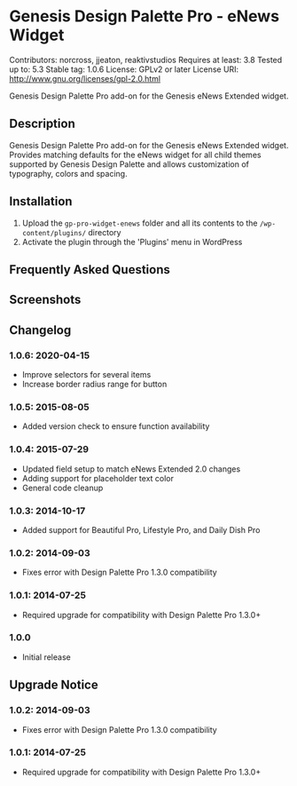 # Genesis Design Palette Pro - eNews Widget
Contributors: norcross, jjeaton, reaktivstudios
Requires at least: 3.8
Tested up to: 5.3
Stable tag: 1.0.6
License: GPLv2 or later
License URI: http://www.gnu.org/licenses/gpl-2.0.html

Genesis Design Palette Pro add-on for the Genesis eNews Extended widget.

## Description

Genesis Design Palette Pro add-on for the Genesis eNews Extended widget. Provides matching defaults for the eNews widget for all child themes supported by Genesis Design Palette and allows customization of typography, colors and spacing.

## Installation
1. Upload the `gp-pro-widget-enews` folder and all its contents to the `/wp-content/plugins/` directory
1. Activate the plugin through the 'Plugins' menu in WordPress

## Frequently Asked Questions

## Screenshots

## Changelog

### 1.0.6: 2020-04-15

* Improve selectors for several items
* Increase border radius range for button

### 1.0.5: 2015-08-05

* Added version check to ensure function availability

### 1.0.4: 2015-07-29

* Updated field setup to match eNews Extended 2.0 changes
* Adding support for placeholder text color
* General code cleanup

### 1.0.3: 2014-10-17

* Added support for Beautiful Pro, Lifestyle Pro, and Daily Dish Pro

### 1.0.2: 2014-09-03

* Fixes error with Design Palette Pro 1.3.0 compatibility

### 1.0.1: 2014-07-25

* Required upgrade for compatibility with Design Palette Pro 1.3.0+

### 1.0.0

* Initial release

## Upgrade Notice

### 1.0.2: 2014-09-03

* Fixes error with Design Palette Pro 1.3.0 compatibility

### 1.0.1: 2014-07-25

* Required upgrade for compatibility with Design Palette Pro 1.3.0+